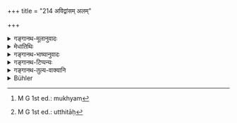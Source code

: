 +++
title = "214 अविद्वांसम् अलम्"

+++

<details><summary>गङ्गानथ-मूलानुवादः</summary>

In this world women are capable op leading astray the ignorant, as well as the learned, who becomes a servile follower of desire and passion.—(214)
</details>

<details><summary>मेधातिथिः</summary>

न चैतन् मन्तव्यम्- "नियमितानि येन चिरम् इन्द्रियाणि, अतिगुरुपातकं गुरुदारेषु दुष्टेन भावेन प्रेक्षणम् अपीति य एवं वेद तस्य न दोषः पादस्पर्शादौ" इति । यत एवंविधान् अपि दोषान् यो जानीते, यो वा न किंचिज् जानीते, तौ स्त्रीविषये समानौ । यतो नात्र विद्वत्ता प्रभवति । शक्नुवन्ति स्त्रियः सर्वं **उत्पथम्**[^५३४] अमार्गं लोकशास्त्रविरुद्धं विषयं **नेतुं** प्रापयितुं **कामक्रोधवशानुगं** सन्तम् । कामक्रोधाभ्यां यः संबध्यत इत्य् अर्थः । 


[^५३४]:
     M G 1st ed.: mukhyam

- अवथाविशेषोपलक्षणार्थं चैतत् । अत्यन्तबालं अत्यन्तवृद्धं च प्राप्तयोगप्रकर्षणं च वर्जयित्वा, येन निरन्वयम् उच्छिन्ना[^५३५] संसारपुरुषधर्मास् तद्व्यतिरेकेण, न कश्चित् पुरुषो ऽस्ति यः स्त्रीभिर् नाकृष्यते, अयः कान्तेनेव लोहः । न चात्र स्त्रीणां प्रभविष्णुता, वस्तुस्वाभाव्यात् तरुणीजनदर्शने पुंसाम् उन्मथ्यते चित्तम्, विशेषतो ब्रह्मचारिणाम् ॥ २.२१४ ॥


[^५३५]:
     M G 1st ed.: utthitāḥ
</details>

<details><summary>गङ्गानथ-भाष्यानुवादः</summary>

It should not be thought that the person who has full control over his organs and who is fully aware that even locking at the Teacher’s wife with impure motives is a heinous offence, incurs no danger by touching her feet. Because so far as women are concerned, the person cognisant of the grievousness of the sin, as well as the person not so cognisant, both are equal; for no amount of learning is any use in this matter; women are capable of leading astray—on the wrong path, contrary to usage and scriptures—all men.

‘*Who becomes a servile follower of desire and passion*,’—Who becomes contaminated with desire and passion. This epithet only serves to indicate a particular condition of man. Barring the too young and too old, and one who has reached the highest stage of Yoga, there is no one, with the exception of one who has entirely destroyed his human susceptibilities, who is not attracted by women, just as iron is attracted by the magnet. This is not due to any powerful influence intentionally exercised; it is in the very nature of things that at the sight of a young woman, the mind of man becomes upset, specially that of young students.—(214)
</details>

<details><summary>गङ्गानथ-टिप्पन्यः</summary>

This verse is quoted in *Smṛticandrikā* (Saṃskāra, p. 104) as laying
down the reason why the young wife of the Teacher should not be touched
in the feet by the young pupil, the meaning being—‘Because women are
capable of leading the learned as well as the ignorant man, who may
yield to to physical desires and other weaknesses’.
</details>

<details><summary>गङ्गानथ-तुल्य-वाक्यानि</summary>

**(verses 213-215)  
**

See Comparative notes for [Verse
2.213].
</details>

<details><summary>Bühler</summary>

214	For women are able to lead astray in (this) world not only a fool, but even a learned man, and (to make) him a slave of desire and anger.
</details>
